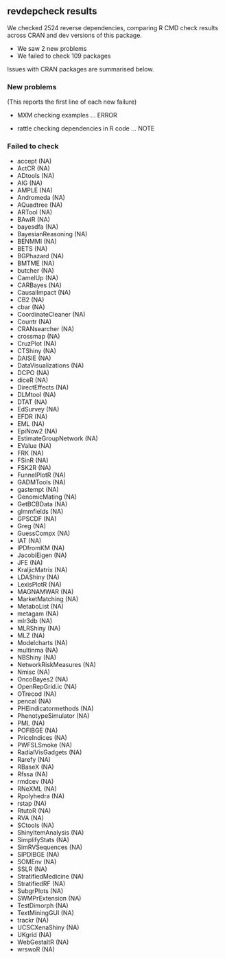 ## revdepcheck results

We checked 2524 reverse dependencies, comparing R CMD check results across CRAN and dev versions of this package.

 * We saw 2 new problems
 * We failed to check 109 packages

Issues with CRAN packages are summarised below.

### New problems
(This reports the first line of each new failure)

* MXM
  checking examples ... ERROR

* rattle
  checking dependencies in R code ... NOTE

### Failed to check

* accept               (NA)
* ActCR                (NA)
* ADtools              (NA)
* AIG                  (NA)
* AMPLE                (NA)
* Andromeda            (NA)
* AQuadtree            (NA)
* ARTool               (NA)
* BAwiR                (NA)
* bayesdfa             (NA)
* BayesianReasoning    (NA)
* BENMMI               (NA)
* BETS                 (NA)
* BGPhazard            (NA)
* BMTME                (NA)
* butcher              (NA)
* CamelUp              (NA)
* CARBayes             (NA)
* CausalImpact         (NA)
* CB2                  (NA)
* cbar                 (NA)
* CoordinateCleaner    (NA)
* Countr               (NA)
* CRANsearcher         (NA)
* crossmap             (NA)
* CruzPlot             (NA)
* CTShiny              (NA)
* DAISIE               (NA)
* DataVisualizations   (NA)
* DCPO                 (NA)
* diceR                (NA)
* DirectEffects        (NA)
* DLMtool              (NA)
* DTAT                 (NA)
* EdSurvey             (NA)
* EFDR                 (NA)
* EML                  (NA)
* EpiNow2              (NA)
* EstimateGroupNetwork (NA)
* EValue               (NA)
* FRK                  (NA)
* FSinR                (NA)
* FSK2R                (NA)
* FunnelPlotR          (NA)
* GADMTools            (NA)
* gastempt             (NA)
* GenomicMating        (NA)
* GetBCBData           (NA)
* glmmfields           (NA)
* GPSCDF               (NA)
* Greg                 (NA)
* GuessCompx           (NA)
* IAT                  (NA)
* IPDfromKM            (NA)
* JacobiEigen          (NA)
* JFE                  (NA)
* KraljicMatrix        (NA)
* LDAShiny             (NA)
* LexisPlotR           (NA)
* MAGNAMWAR            (NA)
* MarketMatching       (NA)
* MetaboList           (NA)
* metagam              (NA)
* mlr3db               (NA)
* MLRShiny             (NA)
* MLZ                  (NA)
* Modelcharts          (NA)
* multinma             (NA)
* NBShiny              (NA)
* NetworkRiskMeasures  (NA)
* Nmisc                (NA)
* OncoBayes2           (NA)
* OpenRepGrid.ic       (NA)
* OTrecod              (NA)
* pencal               (NA)
* PHEindicatormethods  (NA)
* PhenotypeSimulator   (NA)
* PML                  (NA)
* POFIBGE              (NA)
* PriceIndices         (NA)
* PWFSLSmoke           (NA)
* RadialVisGadgets     (NA)
* Rarefy               (NA)
* RBaseX               (NA)
* Rfssa                (NA)
* rmdcev               (NA)
* RNeXML               (NA)
* Rpolyhedra           (NA)
* rstap                (NA)
* RtutoR               (NA)
* RVA                  (NA)
* SCtools              (NA)
* ShinyItemAnalysis    (NA)
* SimplifyStats        (NA)
* SimRVSequences       (NA)
* SIPDIBGE             (NA)
* SOMEnv               (NA)
* SSLR                 (NA)
* StratifiedMedicine   (NA)
* StratifiedRF         (NA)
* SubgrPlots           (NA)
* SWMPrExtension       (NA)
* TestDimorph          (NA)
* TextMiningGUI        (NA)
* trackr               (NA)
* UCSCXenaShiny        (NA)
* UKgrid               (NA)
* WebGestaltR          (NA)
* wrswoR               (NA)
